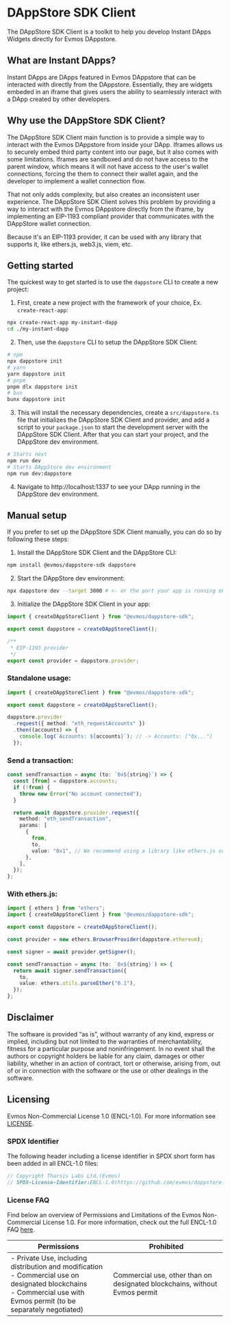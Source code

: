 # DAppStore SDK Client

The DAppStore SDK Client is a toolkit to help you develop Instant DApps Widgets directly for Evmos DAppstore.

## What are Instant DApps?

Instant DApps are DApps featured in Evmos DAppstore that can be interacted with directly from the DAppstore. Essentially, they are widgets embeded in an iframe that gives users the ability to seamlessly interact with a DApp created by other developers.

## Why use the DAppStore SDK Client?

The DAppStore SDK Client main function is to provide a simple way to interact with the Evmos DAppstore from inside your DApp. Iframes allows us to securely embed third party content into our page, but it also comes with some limitations. Iframes are sandboxed and do not have access to the parent window, which means it will not have access to the user's wallet connections, forcing the them to connect their wallet again, and the developer to implement a wallet connection flow.

That not only adds complexity, but also creates an inconsistent user experience. The DAppStore SDK Client solves this problem by providing a way to interact with the Evmos DAppstore directly from the iframe, by implementing an EIP-1193 compliant provider that communicates with the DAppStore wallet connection.

Because it's an EIP-1193 provider, it can be used with any library that supports it, like ethers.js, web3.js, viem, etc.

## Getting started

The quickest way to get started is to use the `dappstore` CLI to create a new project:

1. First, create a new project with the framework of your choice, Ex. `create-react-app`:

```sh
npx create-react-app my-instant-dapp
cd ./my-instant-dapp
```

2. Then, use the `dappstore` CLI to setup the DAppStore SDK Client:

```sh
# npm
npx dappstore init
# yarn
yarn dappstore init
# pnpm
pnpm dlx dappstore init
# bun
bunx dappstore init
```

3. This will install the necessary dependencies, create a `src/dappstore.ts` file that initializes the DAppStore SDK Client and provider, and add a script to your `package.json` to start the development server with the DAppStore SDK Client. After that you can start your project, and the DAppStore dev environment.

```sh
# Starts next
npm run dev
# Starts DAppStore dev environment
npm run dev:dappstore
```

4. Navigate to http://localhost:1337 to see your DApp running in the DAppStore dev environment.

## Manual setup

If you prefer to set up the DAppStore SDK Client manually, you can do so by following these steps:

1. Install the DAppStore SDK Client and the DAppStore CLI:

```sh
npm install @evmos/dappstore-sdk dappstore
```

2. Start the DAppStore dev environment:

```sh
npx dappstore dev --target 3000 # <- or the port your app is running on
```

3. Initialize the DAppStore SDK Client in your app:

```ts
import { createDAppStoreClient } from "@evmos/dappstore-sdk";

export const dappstore = createDAppStoreClient();

/**
 * EIP-1193 provider
 */
export const provider = dappstore.provider;
```

### Standalone usage:

```ts
import { createDAppStoreClient } from "@evmos/dappstore-sdk";

export const dappstore = createDAppStoreClient();

dappstore.provider
  .request({ method: "eth_requestAccounts" })
  .then((accounts) => {
    console.log(`Accounts: ${accounts}`); // -> Accounts: ["0x..."]
  });
```

### Send a transaction:

```ts
const sendTransaction = async (to: `0x${string}`) => {
  const [from] = dappstore.accounts;
  if (!from) {
    throw new Error("No account connected");
  }

  return await dappstore.provider.request({
    method: "eth_sendTransaction",
    params: [
      {
        from,
        to,
        value: "0x1", // We recommend using a library like ethers.js or viem to handle amounts
      },
    ],
  });
};
```

### With ethers.js:

```ts
import { ethers } from "ethers";
import { createDAppStoreClient } from "@evmos/dappstore-sdk";

export const dappstore = createDAppStoreClient();

const provider = new ethers.BrowserProvider(dappstore.ethereum);

const signer = await provider.getSigner();

const sendTransaction = async (to: `0x${string}`) => {
  return await signer.sendTransaction({
    to,
    value: ethers.utils.parseEther("0.1"),
  });
};
```

## Disclaimer

The software is provided “as is”, without warranty of any kind, express or implied, including but not limited to the warranties of merchantability, fitness for a particular purpose and noninfringement. In no event shall the authors or copyright holders be liable for any claim, damages or other liability, whether in an action of contract, tort or otherwise, arising from, out of or in connection with the software or the use or other dealings in the software.

## Licensing

Evmos Non-Commercial License 1.0 (ENCL-1.0). For more information see [LICENSE](../../LICENSE).

### SPDX Identifier

The following header including a license identifier in SPDX short form has been added in all ENCL-1.0 files:

```js
// Copyright Tharsis Labs Ltd.(Evmos)
// SPDX-License-Identifier:ENCL-1.0(https://github.com/evmos/dappstore-sdk/blob/main/LICENSE)
```

### License FAQ

Find below an overview of Permissions and Limitations of the Evmos Non-Commercial License 1.0. For more information, check out the full ENCL-1.0 FAQ [here](/LICENSE_FAQ.md).

| Permissions                                                                                                                                                                  | Prohibited                                                                 |
| ---------------------------------------------------------------------------------------------------------------------------------------------------------------------------- | -------------------------------------------------------------------------- |
| - Private Use, including distribution and modification<br />- Commercial use on designated blockchains<br />- Commercial use with Evmos permit (to be separately negotiated) | Commercial use, other than on designated blockchains, without Evmos permit |
